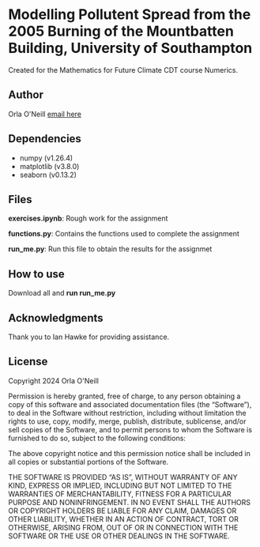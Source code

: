 # Modelling Pollutent Spread from the 2005 Burning of the Mountbatten Building, University of Southampton
Created for the Mathematics for Future Climate CDT course Numerics.

## Author
Orla O'Neill [email here](mailto:o.j.oneill@prg.reading.ac.uk)

## Dependencies
* numpy (v1.26.4)
* matplotlib (v3.8.0)
* seaborn (v0.13.2)

## Files
**exercises.ipynb**: Rough work for the assignment

**functions.py**: Contains the functions used to complete the assignment

**run_me.py**: Run this file to obtain the results for the assignmet

## How to use
Download all and **run run_me.py**

## Acknowledgments
Thank you to Ian Hawke for providing assistance.

## License
Copyright 2024 Orla O'Neill

Permission is hereby granted, free of charge, to any person obtaining a copy of this software and associated documentation files (the “Software”), to deal in the Software without restriction, including without limitation the rights to use, copy, modify, merge, publish, distribute, sublicense, and/or sell copies of the Software, and to permit persons to whom the Software is furnished to do so, subject to the following conditions:

The above copyright notice and this permission notice shall be included in all copies or substantial portions of the Software.

THE SOFTWARE IS PROVIDED “AS IS”, WITHOUT WARRANTY OF ANY KIND, EXPRESS OR IMPLIED, INCLUDING BUT NOT LIMITED TO THE WARRANTIES OF MERCHANTABILITY, FITNESS FOR A PARTICULAR PURPOSE AND NONINFRINGEMENT. IN NO EVENT SHALL THE AUTHORS OR COPYRIGHT HOLDERS BE LIABLE FOR ANY CLAIM, DAMAGES OR OTHER LIABILITY, WHETHER IN AN ACTION OF CONTRACT, TORT OR OTHERWISE, ARISING FROM, OUT OF OR IN CONNECTION WITH THE SOFTWARE OR THE USE OR OTHER DEALINGS IN THE SOFTWARE.
